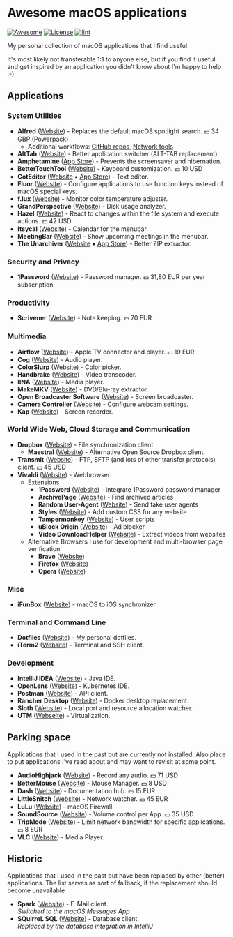 # Awesome macOS applications

[![Awesome](https://awesome.re/badge.svg)](https://awesome.re)
[![License](https://img.shields.io/:license-mit-blue.svg)](https://www.mit-license.org/)
[![lint](https://github.com/perdian/awesome-macos-applications/actions/workflows/lint.yml/badge.svg)](https://github.com/perdian/awesome-macos-applications/actions/workflows/lint.yml)

My personal collection of macOS applications that I find useful.

It's most likely not transferable 1:1 to anyone else, but if you find it useful and get inspired by an application you didn't know about I'm happy to help :-)

## Applications

### System Utilities

- **Alfred** ([Website](https://www.alfredapp.com/)) - Replaces the default macOS spotlight search. 💷 34 GBP (Powerpack)
  - Additional workflows:
    [GitHub repos](https://github.com/edgarjs/alfred-github-repos),
    [Network tools](https://github.com/fniephaus/alfred-network)
- **AltTab** ([Website](https://alt-tab-macos.netlify.app)) - Better application switcher (ALT-TAB replacement).
- **Amphetamine** ([App Store](https://apps.apple.com/de/app/amphetamine/id937984704)) - Prevents the screensaver and hibernation.
- **BetterTouchTool** ([Website](https://folivora.ai/downloads)) - Keyboard customization. 💵 10 USD
- **CotEditor** ([Website](https://coteditor.com/) ▪ [App Store](https://apps.apple.com/app/coteditor/id1024640650)) - Text editor.
- **Fluor** ([Website](https://github.com/Pyroh/Fluor)) - Configure applications to use function keys instead of macOS special keys.
- **f.lux** ([Website](https://justgetflux.com/news/pages/macquickstart/)) - Monitor color temperature adjuster.
- **GrandPerspective** ([Website](http://grandperspectiv.sourceforge.net)) - Disk usage analyzer.
- **Hazel** ([Website](https://www.noodlesoft.com/)) - React to changes within the file system and execute actions. 💵 42 USD
- **Itsycal** ([Website](https://www.mowglii.com/itsycal/)) - Calendar for the menubar.
- **MeetingBar** ([Website](https://meetingbar.app)) - Show upcoming meetings in the menubar.
- **The Unarchiver** ([Website](https://theunarchiver.com/) ▪ [App Store](https://apps.apple.com/us/app/the-unarchiver/id425424353)) - Better ZIP extractor.

### Security and Privacy

- **1Password** ([Website](https://1password.com/downloads/mac/)) - Password manager. 💶 31,80 EUR per year subscription

### Productivity

- **Scrivener** ([Website](https://www.literatureandlatte.com/scrivener/download)) - Note keeping. 💶 70 EUR

### Multimedia

- **Airflow** ([Website](https://airflow.app/)) - Apple TV connector and player. 💶 19 EUR
- **Cog** ([Website](https://kode54.net/cog)) - Audio player.
- **ColorSlurp** ([Website](https://colorslurp.com/)) - Color picker.
- **Handbrake** ([Website](https://handbrake.fr)) - Video transcoder.
- **IINA** ([Website](https://iina.io)) - Media player.
- **MakeMKV** ([Website](https://www.makemkv.com)) - DVD/Blu-ray extractor.
- **Open Broadcaster Software** ([Website](https://obsproject.com/)) - Screen broadcaster.
- **Camera Controller** ([Website](https://github.com/Itaybre/CameraController)) - Configure webcam settings.
- **Kap** ([Website](https://getkap.co)) - Screen recorder.

### World Wide Web, Cloud Storage and Communication

- **Dropbox** ([Website](https://www.dropbox.com/downloading)) - File synchronization client.
  - **Maestral** ([Website](https://maestral.app/)) - Alternative Open Source Dropbox client.
- **Transmit** ([Website](https://panic.com/transmit/)) - FTP, SFTP (and lots of other transfer protocols) client. 💵 45 USD
- **Vivaldi** ([Website](https://vivaldi.com/)) - Webbrowser.
  - Extensions
    - **1Password** ([Website](https://chrome.google.com/webstore/detail/1password-beta-%E2%80%93-password/khgocmkkpikpnmmkgmdnfckapcdkgfaf/)) - Integrate 1Password password manager
    - **ArchivePage** ([Website](https://chromewebstore.google.com/detail/archive-page/gcaimhkfmliahedmeklebabdgagipbia)) - Find archived articles
    - **Random User-Agent** ([Website](https://chrome.google.com/webstore/detail/random-user-agent/einpaelgookohagofgnnkcfjbkkgepnp)) - Send fake user agents
    - **Styles** ([Website](https://chrome.google.com/webstore/detail/stylus/clngdbkpkpeebahjckkjfobafhncgmne/)) - Add custom CSS for any website
    - **Tampermonkey** ([Website](https://chrome.google.com/webstore/detail/tampermonkey/dhdgffkkebhmkfjojejmpbldmpobfkfo)) - User scripts
    - **uBlock Origin** ([Website](https://chrome.google.com/webstore/detail/ublock-origin/cjpalhdlnbpafiamejdnhcphjbkeiagm)) - Ad blocker
    - **Video DownloadHelper** ([Website](https://chrome.google.com/webstore/detail/video-downloadhelper/lmjnegcaeklhafolokijcfjliaokphfk)) - Extract videos from websites
  - Alternative Browsers I use for development and multi-browser page verification:
    - **Brave** ([Website](https://brave.com/))
    - **Firefox** ([Website](https://www.mozilla.org/de/firefox/))
    - **Opera** ([Website](https://www.opera.com/))

### Misc

- **iFunBox** ([Website](https://www.i-funbox.com/)) - macOS to iOS synchronizer.

### Terminal and Command Line

- **Dotfiles** ([Website](https://github.com/perdian/dotfiles)) - My personal dotfiles.
- **iTerm2** ([Website](https://iterm2.com/index.html)) - Terminal and SSH client.

### Development

- **IntelliJ IDEA** ([Website](https://www.jetbrains.com/idea/)) - Java IDE.
- **OpenLens** ([Website](https://flathub.org/de/apps/dev.k8slens.OpenLens)) - Kubernetes IDE.
- **Postman** ([Website](https://www.postman.com/downloads/)) - API client.
- **Rancher Desktop** ([Website](https://rancherdesktop.io)) - Docker desktop replacement.
- **Sloth** ([Website](https://sveinbjorn.org/sloth)) - Local port and resource allocation watcher.
- **UTM** ([Webseite](https://mac.getutm.app)) - Virtualization.

## Parking space

Applications that I used in the past but are currently not installed.
Also place to put applications I've read about and may want to revisit at some point.

- **AudioHighjack** ([Website](https://www.rogueamoeba.com/audiohijack/)) - Record any audio. 💵 71 USD
- **BetterMouse** ([Website](https://better-mouse.com)) - Mouse Manager. 💵 8 USD
- **Dash** ([Website](https://kapeli.com/dash)) - Documentation hub. 💶 15 EUR
- **LittleSnitch** ([Website](https://www.obdev.at/products/littlesnitch/index.html)) - Network watcher. 💶 45 EUR
- **LuLu** ([Website](https://github.com/objective-see/LuLu)) - macOS Firewall.
- **SoundSource** ([Website](https://rogueamoeba.com/soundsource/)) - Volume control per App. 💵 35 USD
- **TripMode** ([Website](https://tripmode.ch/)) - Limit network bandwidth for specific applications. 💶 8 EUR
- **VLC** ([Website](https://www.videolan.org/vlc/)) - Media Player.

## Historic

Applications that I used in the past but have been replaced by other (better) applications. The list serves as sort of fallback, if the replacement should become unavailable

- **Spark** ([Website](https://sparkmailapp.com/)) - E-Mail client. \
  *Switched to the macOS Messages App*
- **SQuirreL SQL** ([Website](http://squirrel-sql.sourceforge.net)) - Database client. \
  *Replaced by the database integration in IntelliJ*
